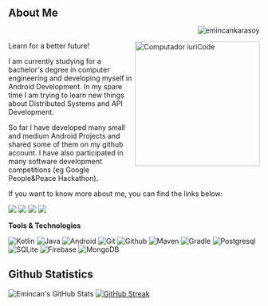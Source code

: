 <h2 alighn="left" style="display: inline;">About Me</h2> <p align="right"><img src="https://komarev.com/ghpvc/?username=emincankarasoy&label=Visitors&color=0e75b6&style=flat" alt="emincankarasoy" /></p>

<img src="https://i.hizliresim.com/4f6o5hb.png" min-width="100px" max-width="300px" height="250px" align="right" alt="Computador iuriCode">

<p align="left">
Learn for a better future!
</p>

<p align="left">
I am currently studying for a bachelor's degree in computer engineering and developing myself in Android Development. In my spare time I am trying to learn new things about Distributed Systems and API Development.
</p>

<p align="left">
So far I have developed many small and medium Android Projects and shared some of them on my github account. I have also participated in many software development competitions (eg Google People&Peace Hackathon).
</p>

<p align="left">
If you want to know more about me, you can find the links below:
</p>
  
<p align="left">
  <a href="#" alt="Linkedin">
  <img src="https://img.shields.io/badge/linkedin-gray?style=for-the-badge&logo=linkedin" /></a>
  
  <a href="#" alt="Gmail">
  <img src="https://img.shields.io/badge/gmail-gray?style=for-the-badge&logo=gmail" /></a>

  <a href="#" alt="Stackoverflow">
  <img src="https://img.shields.io/badge/stackoverflow-gray?style=for-the-badge&logo=stackoverflow"/></a>

  <a href="#" alt="Hackerrank">
  <img src="https://img.shields.io/badge/hackerrank-gray?style=for-the-badge&logo=hackerrank"/></a>
</p>  


**Tools & Technologies**
  
  ![Kotlin](https://img.shields.io/badge/-Kotlin-333333?style=flat&logo=kotlin)
  ![Java](https://img.shields.io/badge/-Java-333333?style=flat&logo=java&logoColor=white)
  ![Android](https://img.shields.io/badge/-Android-333333?style=flat&logo=android)
  ![Git](https://img.shields.io/badge/-Git-333333?style=flat&logo=git)
  ![Github](https://img.shields.io/badge/-Github-333333?style=flat&logo=github)
  ![Maven](https://img.shields.io/badge/-Maven-333333?style=flat&logo=apache)
  ![Gradle](https://img.shields.io/badge/-Gradle-333333?style=flat&logo=gradle)
  ![Postgresql](https://img.shields.io/badge/-PostgreSQL-333333?style=flat&logo=postgresql)
  ![SQLite](https://img.shields.io/badge/-SQLite-333333?style=flat&logo=sqlite)
  ![Firebase](https://img.shields.io/badge/-Firebase-333333?style=flat&logo=firebase)
  ![MongoDB](https://img.shields.io/badge/-MongoDB-333333?style=flat&logo=mongodb)



## Github Statistics

![Emincan's GitHub Stats](https://github-readme-stats.vercel.app/api?username=emincankarasoy&show_icons=true)        [![GitHub Streak](http://github-readme-streak-stats.herokuapp.com?user=emincankarasoy&hide_border=true&date_format=M%20j%5B%2C%20Y%5D&border=63D8DD)](https://git.io/streak-stats)



